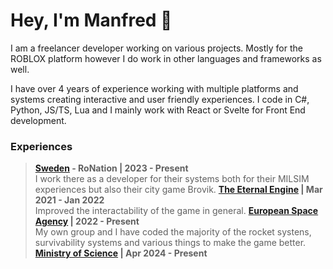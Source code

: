 # Hey, I'm Manfred 👋

I am a freelancer developer working on various projects. Mostly for the ROBLOX platform however I do work in other languages and frameworks as well.

I have over 4 years of experience working with multiple platforms and systems creating interactive and user friendly experiences. I code in C#, Python, JS/TS, Lua and I mainly work with React or Svelte for Front End development. 

### Experiences
>   **[Sweden](https://www.roblox.com/groups/3132154/Sweden-SWE#!/about) - RoNation | 2023 - Present**</br>
>       I work there as a developer for their systems both for their MILSIM experiences but also their city game Brovik.
>   **[The Eternal Engine](https://www.roblox.com/groups/6626969/The-Eternal-Engine#!/about) | Mar 2021 - Jan 2022**</br>
>       Improved the interactability of the game in general.
>   **[European Space Agency](https://www.roblox.com/groups/14805734/European-Space-Agency-ESA#!/about) | 2022 - Present**</br>
>       My own group and I have coded the majority of the rocket systens, survivability systems and various things to make the game better.
>   **[Ministry of Science](https://www.roblox.com/groups/15728939/Ministry-f-Science#!/about) | Apr 2024 - Present**
